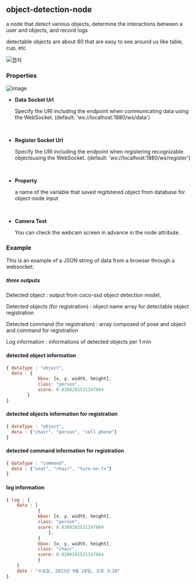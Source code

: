 ## object-detection-node

a node that detect various objects, determine the interactions between a user and objects, and record logs

detectable objects are about 80 that are easy to see around us like table, cup, etc

![캡처](https://user-images.githubusercontent.com/57743143/192708101-bda33886-d665-46de-9e0b-d73efa1ec0d1.PNG)



### Properties

![image](https://user-images.githubusercontent.com/57743143/192708281-79f7f7a6-eea6-4e1e-93c5-43bc24d9f659.png)

- **Data Socket Url**

  Specify the URI including the endpoint when communicating data using the WebSocket. (default: 'ws://localhost:1880/ws/data')

  ​

- **Register Socket Url**

  Specify the URI including the endpoint when registering recognizable objectsusing the WebSocket. (default: 'ws://localhost:1880/ws/register')

  ​

- **Property**

  a name of the variable that saved regitstered object from database for object-node input

  ​

- **Camera Test**

  You can check the webcam screen in advance in the node attribute.



### Example

This is an example of a JSON string of data from a browser through a websocket.



##### three outputs 

Detected object :  output from coco-ssd object detection model,

Detected  objects (for registration) : object name array for detectable object registration  

Detected  command (for registration) : array composed of pose and object and command for registration 

Log information : informations of detected objects per 1 min



#### detected object information

```javascript
{ dataType : "object",
  data : {
  			bbox: [x, y, width, height],
  			class: "person",
  			score: 0.8380282521247864
		}
}
```

#### detected objects information for registration

```javascript
{ dataType : "object",
  data : {"chair", "person", "cell phone"}
}
```

#### detected command information for registration

```javascript
{ dataType : "command",
  data : {"seat", "chair", "turn-on-tv"}
}
```

#### log information

```javascript
{ log : {
    data : [
      		{
      		bbox: [x, y, width, height],
  			class: "person",
  			score: 0.8380282521247864
  				},
  			{
  			bbox: [x, y, width, height],
  			class: "chair",
  			score: 0.8380282521247864
  			}
    ]
    date : "수요일, 2022년 9월 28일, 오후 3:20"
}
 
```
